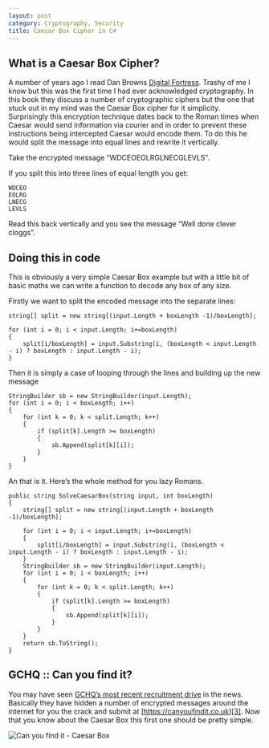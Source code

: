 ```yaml
---
layout: post
category: Cryptography, Security
title: Caesar Box Cipher in C#
---
```


## What is a Caesar Box Cipher?

A number of years ago I read Dan Browns [Digital Fortress][1]. Trashy of me I know but this was the first time I had ever acknowledged cryptography. In this book they discuss a number of cryptographic ciphers but the one that stuck out in my mind was the Caesar Box cipher for it simplicity. Surprisingly this encryption technique dates back to the Roman times when Caesar would send information via courier and in order to prevent these instructions being intercepted Caesar would encode them. To do this he would split the message into equal lines and rewrite it vertically.

<!--excerpt-->

Take the encrypted message “WDCEOEOLRGLNECGLEVLS”.

If you split this into three lines of equal length you get:

    WDCEO
    EOLRG
    LNECG
    LEVLS

Read this back vertically and you see the message “Well done clever cloggs”.

## Doing this in code

This is obviously a very simple Caesar Box example but with a little bit of basic maths we can write a function to decode any box of any size.

Firstly we want to split the encoded message into the separate lines:

    string[] split = new string[(input.Length + boxLength -1)/boxLength]; 
    
    for (int i = 0; i < input.Length; i+=boxLength)
    {
        split[i/boxLength] = input.Substring(i, (boxLength < input.Length - i) ? boxLength : input.Length - i);
    }

Then it is simply a case of looping through the lines and building up the new message

    StringBuilder sb = new StringBuilder(input.Length);
    for (int i = 0; i < boxLength; i++)
    {
        for (int k = 0; k < split.Length; k++)
        {
            if (split[k].Length >= boxLength)
            {
                sb.Append(split[k][i]);
            }
        }
    }

An that is it. Here’s the whole method for you lazy Romans.

	public string SolveCaesarBox(string input, int boxLength)
	{
		string[] split = new string[(input.Length + boxLength -1)/boxLength];
	 
		for (int i = 0; i < input.Length; i+=boxLength)
		{
			split[i/boxLength] = input.Substring(i, (boxLength < input.Length - i) ? boxLength : input.Length - i);
		}
		StringBuilder sb = new StringBuilder(input.Length);
		for (int i = 0; i < boxLength; i++)
		{
			for (int k = 0; k < split.Length; k++)
			{
				if (split[k].Length >= boxLength)
				{
					sb.Append(split[k][i]);
				}
			}
		}
		return sb.ToString();
	}

## GCHQ :: Can you find it?

You may have seen [GCHQ’s most recent recruitment drive][2]&nbsp;in the news. Basically they have hidden a number of encrypted messages around the internet for you the crack and submit at&nbsp;[https://canyoufindit.co.uk][3]. Now that you know about the Caesar Box this first one should be pretty simple.

![Can you find it - Caesar Box][4]

   [1]: http://www.amazon.co.uk/Digital-Fortress-Dan-Brown/dp/0552159735 (Digital Fortress on Amazon)
   [2]: http://www.telegraph.co.uk/news/uknews/defence/10301435/Can-you-crack-the-code-GCHQ-unveils-fiendish-puzzle-for-new-recruits.html (Can you crack the code? GCHQ unveils fiendish puzzle for new recruits)
   [3]: https://canyoufindit.co.uk/
   [4]: /../images/2013-09-12-22_37_22-GCHQ-__-Can-you-find-it_.png (Can you find it - Caesar Box)